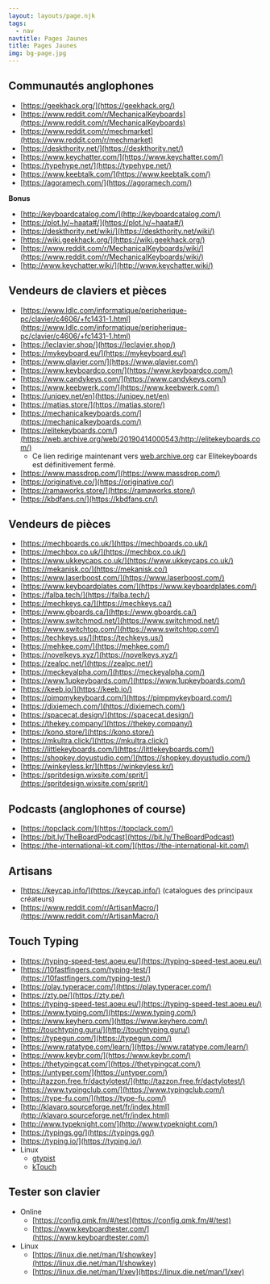 ```yaml
---
layout: layouts/page.njk
tags:
  - nav
navtitle: Pages Jaunes
title: Pages Jaunes
img: bg-page.jpg
---
```


<link rel="stylesheet" href="https://cdnjs.cloudflare.com/ajax/libs/flag-icon-css/3.3.0/css/flag-icon.min.css" />

## Communautés anglophones

- [https://geekhack.org/](https://geekhack.org/)
- [https://www.reddit.com/r/MechanicalKeyboards](https://www.reddit.com/r/MechanicalKeyboards)
- [https://www.reddit.com/r/mechmarket](https://www.reddit.com/r/mechmarket)
- [https://deskthority.net/](https://deskthority.net/)
- [https://www.keychatter.com/](https://www.keychatter.com/)
- [https://typehype.net/](https://typehype.net/)
- [https://www.keebtalk.com/](https://www.keebtalk.com/)
- [https://agoramech.com/](https://agoramech.com/)

**Bonus**

- [http://keyboardcatalog.com/](http://keyboardcatalog.com/)
- [https://plot.ly/~haata#/](https://plot.ly/~haata#/)
- [https://deskthority.net/wiki/](https://deskthority.net/wiki/)
- [https://wiki.geekhack.org/](https://wiki.geekhack.org/)
- [https://www.reddit.com/r/MechanicalKeyboards/wiki/](https://www.reddit.com/r/MechanicalKeyboards/wiki/)
- [http://www.keychatter.wiki/](http://www.keychatter.wiki/)

## Vendeurs de claviers et pièces

- <span class="flag-icon flag-icon-fr"></span> [https://www.ldlc.com/informatique/peripherique-pc/clavier/c4606/+fc1431-1.html](https://www.ldlc.com/informatique/peripherique-pc/clavier/c4606/+fc1431-1.html)
- <span class="flag-icon flag-icon-fr"></span> [https://leclavier.shop/](https://leclavier.shop/)
- <span class="flag-icon flag-icon-be"></span> [https://mykeyboard.eu/](https://mykeyboard.eu/)
- <span class="flag-icon flag-icon-be"></span> [https://www.qlavier.com/](https://www.qlavier.com/)
- <span class="flag-icon flag-icon-gb"></span> [https://www.keyboardco.com/](https://www.keyboardco.com/)
- <span class="flag-icon flag-icon-de"></span> [https://www.candykeys.com/](https://www.candykeys.com/)
- <span class="flag-icon flag-icon-de"></span> [https://www.keebwerk.com/](https://www.keebwerk.com/)
- <span class="flag-icon flag-icon-de"></span> [https://uniqey.net/en](https://uniqey.net/en)
- <span class="flag-icon flag-icon-ca"></span> [https://matias.store/](https://matias.store/)
- <span class="flag-icon flag-icon-us"></span> [https://mechanicalkeyboards.com/](https://mechanicalkeyboards.com/)
- <span class="flag-icon flag-icon-us"></span> [https://elitekeyboards.com/](https://web.archive.org/web/20190414000543/http://elitekeyboards.com/)
  - Ce lien redirige maintenant vers [web.archive.org](https://web.archive.org) car Elitekeyboards est définitivement fermé.
- <span class="flag-icon flag-icon-us"></span> [https://www.massdrop.com/](https://www.massdrop.com/)
- <span class="flag-icon flag-icon-us"></span> [https://originative.co/](https://originative.co/)
- <span class="flag-icon flag-icon-au"></span> [https://ramaworks.store/](https://ramaworks.store/)
- <span class="flag-icon flag-icon-cn"></span> [https://kbdfans.cn/](https://kbdfans.cn/)

## Vendeurs de pièces

- <span class="flag-icon flag-icon-gb"></span> [https://mechboards.co.uk/](https://mechboards.co.uk/)
- <span class="flag-icon flag-icon-gb"></span> [https://mechbox.co.uk/](https://mechbox.co.uk/)
- <span class="flag-icon flag-icon-gb"></span> [https://www.ukkeycaps.co.uk/](https://www.ukkeycaps.co.uk/)
- <span class="flag-icon flag-icon-no"></span> [https://mekanisk.co/](https://mekanisk.co/)
- <span class="flag-icon flag-icon-es"></span> [https://www.laserboost.com/](https://www.laserboost.com/)
- <span class="flag-icon flag-icon-es"></span> [https://www.keyboardplates.com/](https://www.keyboardplates.com/)
- <span class="flag-icon flag-icon-hu"></span> [https://falba.tech/](https://falba.tech/)
- <span class="flag-icon flag-icon-ca"></span> [https://mechkeys.ca/](https://mechkeys.ca/)
- <span class="flag-icon flag-icon-ca"></span> [https://www.gboards.ca/](https://www.gboards.ca/)
- <span class="flag-icon flag-icon-us"></span> [https://www.switchmod.net/](https://www.switchmod.net/)
- <span class="flag-icon flag-icon-us"></span> [https://www.switchtop.com/](https://www.switchtop.com/)
- <span class="flag-icon flag-icon-us"></span> [https://techkeys.us/](https://techkeys.us/)
- <span class="flag-icon flag-icon-us"></span> [https://mehkee.com/](https://mehkee.com/)
- <span class="flag-icon flag-icon-us"></span> [https://novelkeys.xyz/](https://novelkeys.xyz/)
- <span class="flag-icon flag-icon-us"></span> [https://zealpc.net/](https://zealpc.net/)
- <span class="flag-icon flag-icon-us"></span> [https://meckeyalpha.com/](https://meckeyalpha.com/)
- <span class="flag-icon flag-icon-us"></span> [https://www.1upkeyboards.com/](https://www.1upkeyboards.com/)
- <span class="flag-icon flag-icon-us"></span> [https://keeb.io/](https://keeb.io/)
- <span class="flag-icon flag-icon-us"></span> [https://pimpmykeyboard.com/](https://pimpmykeyboard.com/)
- <span class="flag-icon flag-icon-us"></span> [https://dixiemech.com/](https://dixiemech.com/)
- <span class="flag-icon flag-icon-us"></span> [https://spacecat.design/](https://spacecat.design/)
- <span class="flag-icon flag-icon-us"></span> [https://thekey.company/](https://thekey.company/)
- <span class="flag-icon flag-icon-us"></span> [https://kono.store/](https://kono.store/)
- <span class="flag-icon flag-icon-us"></span> [https://mkultra.click/](https://mkultra.click/)
- <span class="flag-icon flag-icon-us"></span> [https://littlekeyboards.com/](https://littlekeyboards.com/)
- <span class="flag-icon flag-icon-tw"></span> [https://shopkey.doyustudio.com/](https://shopkey.doyustudio.com/)
- <span class="flag-icon flag-icon-kr"></span> [https://winkeyless.kr/](https://winkeyless.kr/)
- <span class="flag-icon flag-icon-kr"></span> [https://spritdesign.wixsite.com/sprit/](https://spritdesign.wixsite.com/sprit/)

## Podcasts (anglophones of course)

- [https://topclack.com/](https://topclack.com/)
- [https://bit.ly/TheBoardPodcast](https://bit.ly/TheBoardPodcast)
- [https://the-international-kit.com/](https://the-international-kit.com/)

## Artisans

- [https://keycap.info/](https://keycap.info/) (catalogues des principaux créateurs)
- [https://www.reddit.com/r/ArtisanMacro/](https://www.reddit.com/r/ArtisanMacro/)

## Touch Typing

- [https://typing-speed-test.aoeu.eu/](https://typing-speed-test.aoeu.eu/)
- [https://10fastfingers.com/typing-test/](https://10fastfingers.com/typing-test/)
- [https://play.typeracer.com/](https://play.typeracer.com/)
- [https://zty.pe/](https://zty.pe/)
- [https://typing-speed-test.aoeu.eu/](https://typing-speed-test.aoeu.eu/)
- [https://www.typing.com/](https://www.typing.com/)
- [https://www.keyhero.com/](https://www.keyhero.com/)
- [http://touchtyping.guru/](http://touchtyping.guru/)
- [https://typegun.com/](https://typegun.com/)
- [https://www.ratatype.com/learn/](https://www.ratatype.com/learn/)
- [https://www.keybr.com/](https://www.keybr.com/)
- [https://thetypingcat.com/](https://thetypingcat.com/)
- [https://untyper.com/](https://untyper.com/)
- [http://tazzon.free.fr/dactylotest/](http://tazzon.free.fr/dactylotest/)
- [https://www.typingclub.com/](https://www.typingclub.com/)
- [https://type-fu.com/](https://type-fu.com/)
- [http://klavaro.sourceforge.net/fr/index.html](http://klavaro.sourceforge.net/fr/index.html)
- [http://www.typeknight.com/](http://www.typeknight.com/)
- [https://typings.gg/](https://typings.gg/)
- [https://typing.io/](https://typing.io/)
- Linux
  - [gtypist](https://www.gnu.org/savannah-checkouts/gnu/gtypist/gtypist.html)
  - [kTouch](https://kde.org/applications/education/org.kde.ktouch)

## Tester son clavier

- Online
  - [https://config.qmk.fm/#/test](https://config.qmk.fm/#/test)
  - [https://www.keyboardtester.com/](https://www.keyboardtester.com/)
- Linux
  - [https://linux.die.net/man/1/showkey](https://linux.die.net/man/1/showkey)
  - [https://linux.die.net/man/1/xev](https://linux.die.net/man/1/xev)

